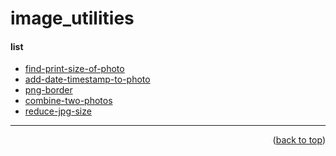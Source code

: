 <a name="topage"></a>

# image_utilities

#### list
* [find-print-size-of-photo](https://imageonline.co/find-print-size-of-photo.php)
* [add-date-timestamp-to-photo](https://imageonline.co/add-date-timestamp-to-photo.php)
* [png-border](https://imageonline.co/png-border.php)
* [combine-two-photos](https://imageonline.co/combine-two-photos.php)
* [reduce-jpg-size](https://imageonline.co/reduce-jpg-size.php)

-----

<p align="right">(<a href="#topage">back to top</a>)</p>
<br/>
<br/>
